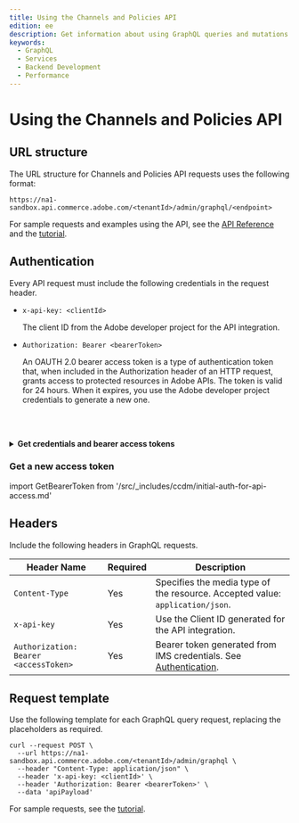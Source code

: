 ```yaml
---
title: Using the Channels and Policies API
edition: ee
description: Get information about using GraphQL queries and mutations to manage channels, policies, and configuration for search and recommendations capabilities.
keywords:
  - GraphQL
  - Services
  - Backend Development
  - Performance
---
```


# Using the Channels and Policies API

## URL structure

The URL structure for Channels and Policies API requests uses the following format:

`https://na1-sandbox.api.commerce.adobe.com/<tenantId>/admin/graphql/<endpoint>`

<InlineAlert variant="info" slots="text"/>

For sample requests and examples using the API, see the [API Reference](api-reference.md) and the [tutorial](cdm-use-case.md).

## Authentication

Every API request must include the following credentials in the request header.

- `x-api-key: <clientId>`

  The client ID from the Adobe developer project for the API integration.

- `Authorization: Bearer <bearerToken>`

  An OAUTH 2.0 bearer access token is a type of authentication token that, when included in the Authorization header of an HTTP request, grants access to protected resources in Adobe APIs. The token is valid for 24 hours. When it expires, you use the Adobe developer project credentials to generate a new one.

<br></br>

<details>
      <summary><b>Get credentials and bearer access tokens</b></summary>

import IMSAuth from '/src/_includes/ccdm/initial-auth-for-api-access.md'

<IMSAuth />

</details>

### Get a new access token

import GetBearerToken from '/src/_includes/ccdm/initial-auth-for-api-access.md'

<GetBearerToken />

## Headers

Include the following headers in GraphQL requests.

| Header Name   | Required |Description |
|---------------|----------|------------|
| `Content-Type` | Yes     | Specifies the media type of the resource. Accepted value: `application/json`. |
| `x-api-key`         | Yes      | Use the Client ID generated for the API integration.                 |
| `Authorization: Bearer <accessToken>`     | Yes      | Bearer token generated from IMS credentials. See [Authentication](#authentication).  |

## Request template

Use the following template for each GraphQL query request, replacing the placeholders as required.

```shell
curl --request POST \
  --url https://na1-sandbox.api.commerce.adobe.com/<tenantId>/admin/graphql \
  --header "Content-Type: application/json" \
  --header 'x-api-key: <clientId>' \
  --header 'Authorization: Bearer <bearerToken>' \
  --data 'apiPayload'
```

For sample requests, see the [tutorial](../ccdm-use-case.md).
